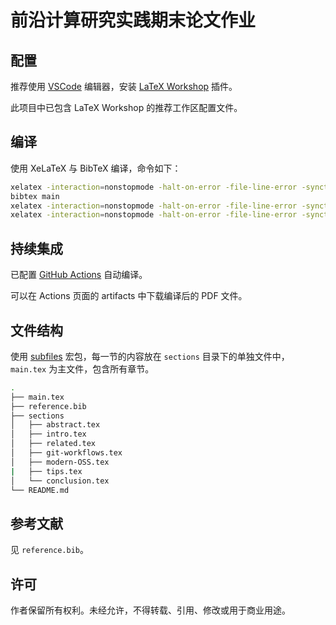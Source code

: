 # 前沿计算研究实践期末论文作业

## 配置

推荐使用 [VSCode](https://code.visualstudio.com/) 编辑器，安装 [LaTeX Workshop](https://marketplace.visualstudio.com/items?itemName=James-Yu.latex-workshop) 插件。

此项目中已包含 LaTeX Workshop 的推荐工作区配置文件。

## 编译

使用 XeLaTeX 与 BibTeX 编译，命令如下：

```sh
xelatex -interaction=nonstopmode -halt-on-error -file-line-error -synctex=1 main.tex
bibtex main
xelatex -interaction=nonstopmode -halt-on-error -file-line-error -synctex=1 main.tex
xelatex -interaction=nonstopmode -halt-on-error -file-line-error -synctex=1 main.tex
```

## 持续集成

已配置 [GitHub Actions](https://github.com/Wybxc/Frontiers-Homework-Paper-2022/actions/workflows/latex.yml) 自动编译。

可以在 Actions 页面的 artifacts 中下载编译后的 PDF 文件。

## 文件结构

使用 [subfiles](https://ctan.org/pkg/subfiles) 宏包，每一节的内容放在 `sections` 目录下的单独文件中，`main.tex` 为主文件，包含所有章节。

```sh
.
├── main.tex
├── reference.bib
├── sections
│   ├── abstract.tex
│   ├── intro.tex
│   ├── related.tex
│   ├── git-workflows.tex
│   ├── modern-OSS.tex
|   ├── tips.tex
│   └── conclusion.tex
└── README.md
```

## 参考文献

见 `reference.bib`。

## 许可

作者保留所有权利。未经允许，不得转载、引用、修改或用于商业用途。
